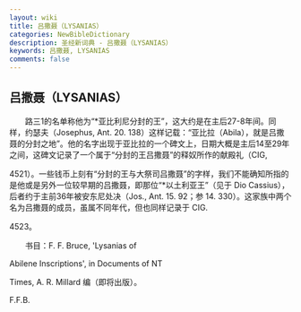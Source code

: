 ```yaml
---
layout: wiki
title: 吕撒聂（LYSANIAS）
categories: NewBibleDictionary
description: 圣经新词典 - 吕撒聂（LYSANIAS）
keywords: 吕撒聂, LYSANIAS
comments: false
---
```


## 吕撒聂（LYSANIAS）

　　路三1的名单称他为“*亚比利尼分封的王”，这大约是在主后27-8年间。同样，约瑟夫（Josephus, Ant. 20. 138）这样记载：“亚比拉（Abila），就是吕撒聂的分封之地”。他的名字出现于亚比拉的一个碑文上，日期大概是主后14至29年之间，这碑文记录了一个属于“分封的王吕撒聂”的释奴所作的献殿礼（CIG,

4521）。一些钱币上刻有“分封的王与大祭司吕撒聂”的字样，我们不能确知所指的是他或是另外一位较早期的吕撒聂，即那位“*以土利亚王”（见于 Dio Cassius），后者约于主前36年被安东尼处决（Jos., Ant. 15. 92；参 14. 330）。这家族中两个名为吕撒聂的成员，虽属不同年代，但也同样记录于 CIG.

4523。

　　书目：F. F. Bruce, 'Lysanias of

Abilene Inscriptions', in Documents of NT

Times, A. R. Millard 编（即将出版）。

F.F.B.








